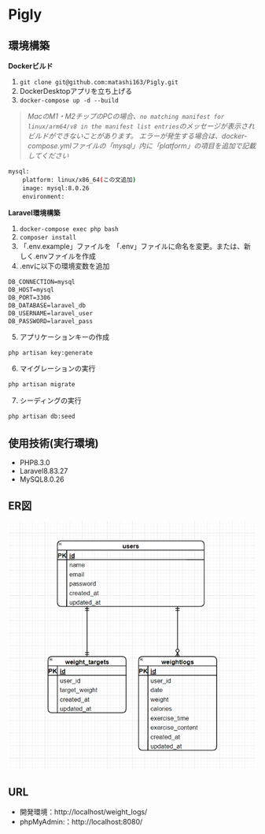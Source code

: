# Pigly

## 環境構築
**Dockerビルド**
1. `git clone git@github.com:matashi163/Pigly.git`
2. DockerDesktopアプリを立ち上げる
3. `docker-compose up -d --build`

> *MacのM1・M2チップのPCの場合、`no matching manifest for linux/arm64/v8 in the manifest list entries`のメッセージが表示されビルドができないことがあります。
エラーが発生する場合は、docker-compose.ymlファイルの「mysql」内に「platform」の項目を追加で記載してください*
``` bash
mysql:
    platform: linux/x86_64(この文追加)
    image: mysql:8.0.26
    environment:
```

**Laravel環境構築**
1. `docker-compose exec php bash`
2. `composer install`
3. 「.env.example」ファイルを 「.env」ファイルに命名を変更。または、新しく.envファイルを作成
4. .envに以下の環境変数を追加
``` text
DB_CONNECTION=mysql
DB_HOST=mysql
DB_PORT=3306
DB_DATABASE=laravel_db
DB_USERNAME=laravel_user
DB_PASSWORD=laravel_pass
```
5. アプリケーションキーの作成
``` bash
php artisan key:generate
```

6. マイグレーションの実行
``` bash
php artisan migrate
```

7. シーディングの実行
``` bash
php artisan db:seed
```

## 使用技術(実行環境)
- PHP8.3.0
- Laravel8.83.27
- MySQL8.0.26

## ER図
![alt](erd.png)

## URL
- 開発環境：http://localhost/weight_logs/
- phpMyAdmin:：http://localhost:8080/